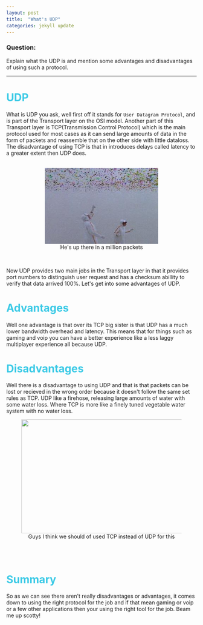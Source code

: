 ```yaml
---
layout: post
title:  "What's UDP"
categories: jekyll update
---
```

### Question:
Explain what the UDP is and mention some advantages and disadvantages of using such a protocol.

<hr>

 <h1 style="color:#3CCAE6">UDP</h1>

What is UDP you ask, well first off it stands for `User Datagram Protocol`, and is part of the Transport layer on the OSI model. Another part of this Transport layer is TCP(Transmission Control Protocol) which is the main protocol used for most cases as it can send large amounts of data in the form of packets and reassemble that on the other side with little dataloss. The disadvantage of using TCP is that in introduces delays called latency to a greater extent then UDP does.  
<br>
<figure>
<img style="display:block; margin: 0 auto; width: 300px; height:200px" src="../images/mikezooming.jpg"> 
  <figcaption style="text-align: center">He's up there in a million packets</figcaption>
</figure>
<br>

Now UDP provides two main jobs in the Transport layer in that it provides port numbers to distinguish user request and has a checksum abillity to verify that data arrived 100%. Let's get into some advantages of UDP. 


 <h1 style="color:#3CCAE6">Advantages</h1>

Well one advantage is that over its TCP big sister is that UDP has a much lower bandwidth overhead and latency. This means that for things such as gaming and voip you can have a better experience like a less laggy multiplayer experience all because UDP. 

 <h1 style="color:#3CCAE6">Disadvantages</h1>

 Well there is a disadvantage to using UDP and that is that packets can be lost or recieved in the wrong order because it doesn't follow the same set rules as TCP. UDP like a firehose, releasing large amounts of water with some water loss. Where TCP is more like a finely tuned vegetable water system with no water loss. 


 <figure>
<img style="display:block; margin: 0 auto; width: 600px; height:300px" src="http://assets2.ignimgs.com/2013/09/12/star-trek-transporter-1280jpg-883390_1280w.jpg"> 
  <figcaption style="text-align: center">Guys I think we should of used TCP instead of UDP for this</figcaption>
</figure>

<br>
<br>

 <h1 style="color:#3CCAE6">Summary</h1>

 So as we can see there aren't really disadvantages or advantages, it comes down to using the right protocol for the job and if that mean gaming or voip or a few other applications then your using the right tool for the job. Beam me up scotty! 